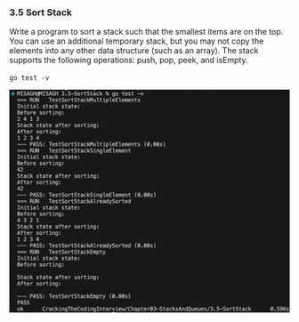 ### 3.5 Sort Stack
Write a program to sort a stack such that the smallest items are on the top.
You can use an additional temporary stack, but you may not copy the elements into any other data structure (such as an array). 
The stack supports the following operations: push, pop, peek, and isEmpty.


`go test -v`

![Test Result](_testResult.png)